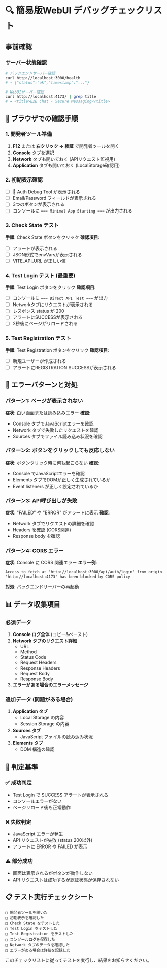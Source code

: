 # 🔍 簡易版WebUI デバッグチェックリスト

## 事前確認

### サーバー状態確認
```bash
# バックエンドサーバー確認
curl http://localhost:3000/health
# → {"status":"ok","timestamp":"..."}

# WebUIサーバー確認  
curl http://localhost:4173/ | grep title
# → <title>E2E Chat - Secure Messaging</title>
```

## 📱 ブラウザでの確認手順

### 1. 開発者ツール準備
1. **F12** または **右クリック → 検証** で開発者ツールを開く
2. **Console** タブを選択
3. **Network** タブも開いておく (APIリクエスト監視用)
4. **Application** タブも開いておく (LocalStorage確認用)

### 2. 初期表示確認
- [ ] 🔧 Auth Debug Tool が表示される
- [ ] Email/Password フィールドが表示される
- [ ] 3つのボタンが表示される
- [ ] コンソールに `=== Minimal App Starting ===` が出力される

### 3. Check State テスト
**手順**: Check State ボタンをクリック
**確認項目**:
- [ ] アラートが表示される
- [ ] JSON形式でenvVarsが表示される
- [ ] VITE_API_URL が正しい値

### 4. Test Login テスト (最重要)
**手順**: Test Login ボタンをクリック
**確認項目**:
- [ ] コンソールに `=== Direct API Test ===` が出力
- [ ] Networkタブにリクエストが表示される
- [ ] レスポンス status が 200
- [ ] アラートにSUCCESSが表示される
- [ ] 2秒後にページがリロードされる

### 5. Test Registration テスト
**手順**: Test Registration ボタンをクリック
**確認項目**:
- [ ] 新規ユーザーが作成される
- [ ] アラートにREGISTRATION SUCCESSが表示される

## 🚨 エラーパターンと対処

### パターン1: ページが表示されない
**症状**: 白い画面または読み込みエラー
**確認**:
- Console タブでJavaScriptエラーを確認
- Network タブで失敗したリクエストを確認
- Sources タブでファイル読み込み状況を確認

### パターン2: ボタンをクリックしても反応しない
**症状**: ボタンクリック時に何も起こらない
**確認**:
- Console でJavaScriptエラーを確認
- Elements タブでDOMが正しく生成されているか
- Event listeners が正しく設定されているか

### パターン3: API呼び出しが失敗
**症状**: "FAILED" や "ERROR" がアラートに表示
**確認**:
- Network タブでリクエストの詳細を確認
- Headers を確認 (CORS関連)
- Response body を確認

### パターン4: CORS エラー
**症状**: Console に CORS 関連エラー
**エラー例**:
```
Access to fetch at 'http://localhost:3000/api/auth/login' from origin 'http://localhost:4173' has been blocked by CORS policy
```
**対処**: バックエンドサーバーの再起動

## 📊 データ収集項目

### 必須データ
1. **Console ログ全体** (コピー&ペースト)
2. **Network タブのリクエスト詳細**
   - URL
   - Method
   - Status Code
   - Request Headers
   - Response Headers
   - Request Body
   - Response Body
3. **エラーがある場合のエラーメッセージ**

### 追加データ (問題がある場合)
1. **Application タブ**
   - Local Storage の内容
   - Session Storage の内容
2. **Sources タブ**
   - JavaScript ファイルの読み込み状況
3. **Elements タブ**
   - DOM 構造の確認

## 🎯 判定基準

### ✅ 成功判定
- Test Login で SUCCESS アラートが表示される
- コンソールエラーがない
- ページリロード後も正常動作

### ❌ 失敗判定  
- JavaScript エラーが発生
- API リクエストが失敗 (status 200以外)
- アラートに ERROR や FAILED が表示

### ⚠️ 部分成功
- 画面は表示されるがボタンが動作しない
- API リクエストは成功するが認証状態が保存されない

## 📋 テスト実行チェックシート

```
□ 開発者ツールを開いた
□ 初期表示を確認した
□ Check State をテストした
□ Test Login をテストした  
□ Test Registration をテストした
□ コンソールログを保存した
□ Network タブのデータを確認した
□ エラーがある場合は詳細を記録した
```

このチェックリストに従ってテストを実行し、結果をお知らせください。